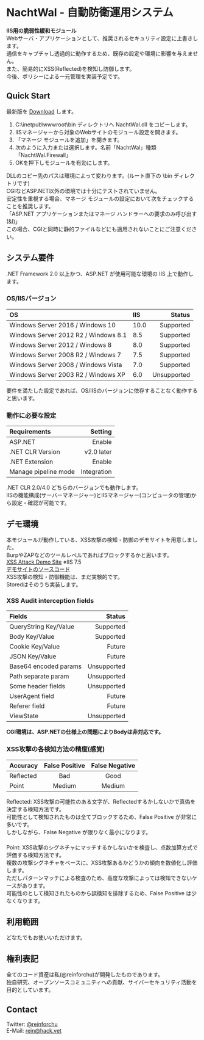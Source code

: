 # NachtWal - 自動防衛運用システム

**IIS用の脆弱性緩和モジュール**  
Webサーバ・アプリケーションとして、推奨されるセキュリティ設定に上書きします。  
通信をキャプチャし透過的に動作するため、既存の設定や環境に影響を与えません。  
また、簡易的にXSS(Reflected)を検知し防御します。  
今後、ポリシーによる一元管理を実装予定です。

## Quick Start

最新版を [Download](https://github.com/reinforchu/NachtWal/releases) します。

1. C:\inetpub\wwwroot\bin ディレクトリへ NachtWal.dll をコピーします。
2. IISマネージャーから対象のWebサイトのモジュール設定を開きます。
3. 「マネージ モジュールを追加」を開きます。
4. 次のように入力または選択します。名前「NachtWal」種類「NachtWal.Firewall」
5. OKを押下しモジュールを有効にします。

DLLのコピー先のパスは環境によって変わります。(ルート直下の \bin ディレクトリです)  
CGIなどASP.NET以外の環境では十分にテストされていません。  
安定性を重視する場合、マネージ モジュールの設定において次をチェックすることを推奨します。  
「ASP.NET アプリケーションまたはマネージ ハンドラーへの要求のみ呼び出す(&I)」  
この場合、CGIと同時に静的ファイルなどにも適用されないことにご注意ください。

## システム要件

.NET Framework 2.0 以上かつ、ASP.NET が使用可能な環境の IIS 上で動作します。

### OS/IISバージョン

| OS                                     | IIS  | Status      |
|:---------------------------------------|:-----|------------:|
| Windows Server 2016    / Windows 10    | 10.0 | Supported   |
| Windows Server 2012 R2 / Windows 8.1   | 8.5  | Supported   |
| Windows Server 2012    / Windows 8     | 8.0  | Supported   |
| Windows Server 2008 R2 / Windows 7     | 7.5  | Supported   |
| Windows Server 2008    / Windows Vista | 7.0  | Supported   |
| Windows Server 2003 R2 / Windows XP    | 6.0  | Unsupported |

要件を満たした設定であれば、OS/IISのバージョンに依存することなく動作すると思います。

### 動作に必要な設定

| Requirements          | Setting     |
|:----------------------|------------:|
| ASP.NET               | Enable      |
| .NET CLR Version      | v2.0 later  |
| .NET Extension        | Enable      |
| Manage pipeline mode  | Integration |

.NET CLR 2.0/4.0 どちらのバージョンでも動作します。  
IISの機能構成(サーバーマネージャー)とIISマネージャー(コンピュータの管理)から設定・確認が可能です。

## デモ環境

本モジュールが動作している、XSS攻撃の検知・防御のデモサイトを用意しました。  
BurpやZAPなどのツールレベルであればブロックするかと思います。  
[XSS Attack Demo Site](http://hack.vet/xss) ※IIS 7.5  
[デモサイトのソースコード](https://github.com/reinforchu/NachtWal/blob/master/xss/XSSAttackDemoSite.ashx)  
XSS攻撃の検知・防御機能は、まだ実験的です。   
Storedはそのうち実装します。

### XSS Audit interception fields

| Fields                | Status      |
|:----------------------|------------:|
| QueryString Key/Value | Supported   |
| Body        Key/Value | Supported   |
| Cookie      Key/Value | Future      |
| JSON        Key/Value | Future      |
| Base64 encoded params | Unsupported |
| Path separate  param  | Unsupported |
| Some header fields    | Unsupported |
| UserAgent   field     | Future      |
| Referer     field     | Future      |
| ViewState             | Unsupported |

**CGI環境は、ASP.NETの仕様上の問題によりBodyは非対応です。**

### XSS攻撃の各検知方法の精度(感覚)

| Accuracy   | False Positive | False Negative |
|:-----------|:--------------:|:--------------:|
| Reflected  | Bad            | Good           |
| Point      | Medium         | Medium         |

Reflected: XSS攻撃の可能性のある文字が、Reflectedするかしないかで真偽を決定する検知方法です。  
可能性として検知されたものは全てブロックするため、False Positive が非常に多いです。  
しかしながら、False Negative が限りなく最小になります。  
　  
Point: XSS攻撃のシグネチャにマッチするかしないかを検査し、点数加算方式で評価する検知方法です。  
複数の攻撃シグネチャをベースに、XSS攻撃あるかどうかの傾向を数値化し評価します。  
ただしパターンマッチによる検査のため、高度な攻撃によっては検知できないケースがあります。  
可能性のとして検知されたものから誤検知を排除するため、False Positive は少なくなります。

## 利用範囲

どなたでもお使いいただけます。

## 権利表記

全てのコード資産は私(@reinforchu)が開発したものであります。  
独自研究、オープンソースコミュニティへの貢献、サイバーセキュリティ活動を目的としています。

## Contact

Twitter: [@reinforchu](https://twitter.com/reinforchu)  
E-Mail: rein@hack.vet